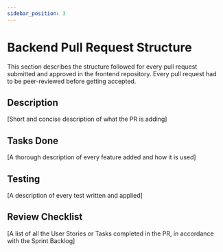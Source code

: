 ```yaml
---
sidebar_position: 3
---
```


# Backend Pull Request Structure

This section describes the structure followed for every pull request submitted and approved in the frontend repository. Every pull request had to be peer-reviewed before getting accepted.

## Description

\[Short and concise description of what the PR is adding]

## Tasks Done

\[A thorough description of every feature added and how it is used]

## Testing

\[A description of every test written and applied]

## Review Checklist

\[A list of all the User Stories or Tasks completed in the PR, in accordance with the Sprint Backlog]